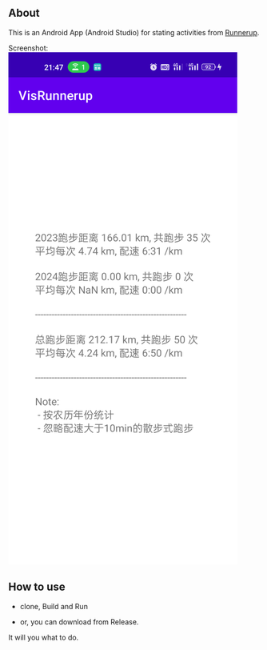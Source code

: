 ## About

This is an Android App (Android Studio) for stating activities from [Runnerup](https://github.com/jonasoreland/runnerup).

Screenshot:
![VisRunnerup](./assets/Snipaste_2024-01-13_21-48-11.png)

## How to use

 * clone, Build and Run
 
 * or, you can download from Release. 

It will you what to do.

